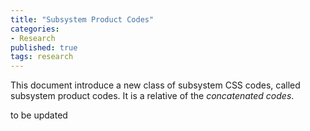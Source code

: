 ```yaml
---
title: "Subsystem Product Codes"
categories:
- Research
published: true
tags: research
---
```



This document introduce a new class of subsystem CSS codes, called subsystem product codes. It is a relative of the _concatenated codes_.

<!-- more -->

to be updated


